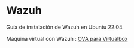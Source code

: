 # Wazuh
Guía de instalación de Wazuh en Ubuntu 22.04

Maquina virtual con Wazuh : [OVA para Virtualbox](https://bit.ly/3LiwX7n)

